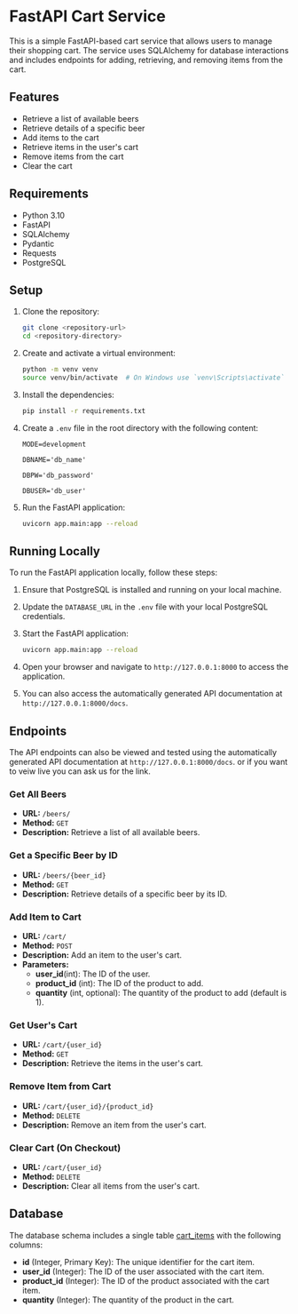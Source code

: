 # FastAPI Cart Service

This is a simple FastAPI-based cart service that allows users to manage their shopping cart. The service uses SQLAlchemy for database interactions and includes endpoints for adding, retrieving, and removing items from the cart.

## Features

- Retrieve a list of available beers
- Retrieve details of a specific beer
- Add items to the cart
- Retrieve items in the user's cart
- Remove items from the cart
- Clear the cart

## Requirements

- Python 3.10
- FastAPI
- SQLAlchemy
- Pydantic
- Requests
- PostgreSQL

## Setup

1. Clone the repository:

    ```sh
    git clone <repository-url>
    cd <repository-directory>
    ```

2. Create and activate a virtual environment:

    ```sh
    python -m venv venv
    source venv/bin/activate  # On Windows use `venv\Scripts\activate`
    ```

3. Install the dependencies:

    ```sh
    pip install -r requirements.txt
    ```

4. Create a `.env` file in the root directory with the following content:

    ```env
    MODE=development
    
    DBNAME='db_name'

    DBPW='db_password'

    DBUSER='db_user'
    ```

5. Run the FastAPI application:

    ```sh
    uvicorn app.main:app --reload
    ```

## Running Locally

To run the FastAPI application locally, follow these steps:

1. Ensure that PostgreSQL is installed and running on your local machine.
2. Update the `DATABASE_URL` in the `.env` file with your local PostgreSQL credentials.
3. Start the FastAPI application:

    ```sh
    uvicorn app.main:app --reload
    ```

4. Open your browser and navigate to `http://127.0.0.1:8000` to access the application.
5. You can also access the automatically generated API documentation at `http://127.0.0.1:8000/docs`.

## Endpoints

The API endpoints can also be viewed and tested using the automatically generated API documentation at `http://127.0.0.1:8000/docs`. or if you want to veiw live you can ask us for the link.

### Get All Beers

- **URL:** `/beers/`
- **Method:** `GET`
- **Description:** Retrieve a list of all available beers.

### Get a Specific Beer by ID

- **URL:** `/beers/{beer_id}`
- **Method:** `GET`
- **Description:** Retrieve details of a specific beer by its ID.

### Add Item to Cart

- **URL:** `/cart/`
- **Method:** `POST`
- **Description:** Add an item to the user's cart.
- **Parameters:**
  - __user_id__(int): The ID of the user.
  - __product_id__ (int): The ID of the product to add.
  - __quantity__ (int, optional): The quantity of the product to add (default is 1).

### Get User's Cart

- **URL:** `/cart/{user_id}`
- **Method:** `GET`
- **Description:** Retrieve the items in the user's cart.

### Remove Item from Cart

- **URL:** `/cart/{user_id}/{product_id}`
- **Method:** `DELETE`
- **Description:** Remove an item from the user's cart.

### Clear Cart (On Checkout)

- **URL:** `/cart/{user_id}`
- **Method:** `DELETE`
- **Description:** Clear all items from the user's cart.

## Database

The database schema includes a single table [cart_items](./app/database.py) with the following columns:

- __id__ (Integer, Primary Key): The unique identifier for the cart item.
- __user_id__ (Integer): The ID of the user associated with the cart item.
- __product_id__ (Integer): The ID of the product associated with the cart item.
- __quantity__ (Integer): The quantity of the product in the cart.

